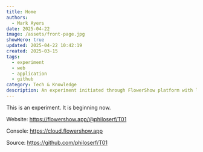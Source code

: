 ```yaml
---
title: Home
authors:
  - Mark Ayers
date: 2025-04-22
image: /assets/front-page.jpg
showHero: true
updated: 2025-04-22 10:42:19
created: 2025-03-15
tags:
  - experiment
  - web
  - application
  - github
category: Tech & Knowledge
description: An experiment initiated through FlowerShow platform with links to website, console, and GitHub source.
---
```

This is an experiment. It is beginning now.

Website: https://flowershow.app/@philoserf/T01

Console: https://cloud.flowershow.app

Source: https://github.com/philoserf/T01
